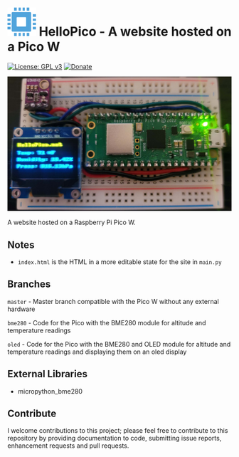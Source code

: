 # <img src="https://github.com/Tech1k/hellopico/blob/master/favicon.png" alt="HelloPico" width="64"/> HelloPico - A website hosted on a Pico W
[![License: GPL v3](https://img.shields.io/badge/License-GPLv3-blue.svg)](https://www.gnu.org/licenses/gpl-3.0)
[![Donate](https://img.shields.io/badge/Support%20me-Donate-blue)](https://kk.dev/donate)

<img src="https://github.com/Tech1k/hellopico/blob/master/pico-webserver.jpg" alt="Pico W Webserver" max-width="100%"/>

A website hosted on a Raspberry Pi Pico W.


## Notes
- ``index.html`` is the HTML in a more editable state for the site in ``main.py``


## Branches
``master`` - Master branch compatible with the Pico W without any external hardware

``bme280`` - Code for the Pico with the BME280 module for altitude and temperature readings

``oled`` - Code for the Pico with the BME280 and OLED module for altitude and temperature readings and displaying them on an oled display


## External Libraries
- micropython_bme280


## Contribute
I welcome contributions to this project; please feel free to contribute to this repository by providing documentation to code, submitting issue reports, enhancement requests and pull requests.
